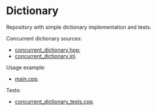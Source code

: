 # Dictionary

Repository with simple dictionary implementation and tests.

Concurrent dictionary sources:

- [concurrent_dictionary.hpp](https://github.com/Vasar007/Dictionary/blob/master/Source/concurrent_dictionary.hpp);
- [concurrent_dictionary.inl](https://github.com/Vasar007/Dictionary/blob/master/Source/concurrent_dictionary.inl).

Usage example:

- [main.cpp](https://github.com/Vasar007/Dictionary/blob/master/Source/main.cpp).

Tests:

- [concurrent_dictionary_tests.cpp](https://github.com/Vasar007/Dictionary/blob/master/Tests/concurrent_dictionary_tests.cpp).
